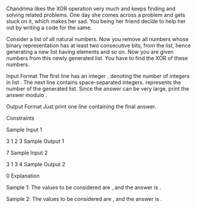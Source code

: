 Chandrima likes the XOR operation very much and keeps finding and solving related problems. One day she comes across a problem and gets stuck on it, which makes her sad. You being her friend decide to help her out by writing a code for the same.

Consider a list of all natural numbers. Now you remove all numbers whose binary representation has at least two consecutive  bits, from the list, hence generating a new list having elements  and so on. Now you are given  numbers from this newly generated list. You have to find the XOR of these numbers.

Input Format
The first line has an integer , denoting the number of integers in list .
The next line contains  space-separated integers.  represents the  number of the generated list. Since the answer can be very large, print the answer modulo .

Output Format
Just print one line containing the final answer.

Constraints


Sample Input 1

3
1 2 3
Sample Output 1

7
Sample Input 2

3
1 3 4
Sample Output 2

0
Explanation

Sample 1:
The values to be considered are , and the answer is .

Sample 2:
The values to be considered are , and the answer is .
